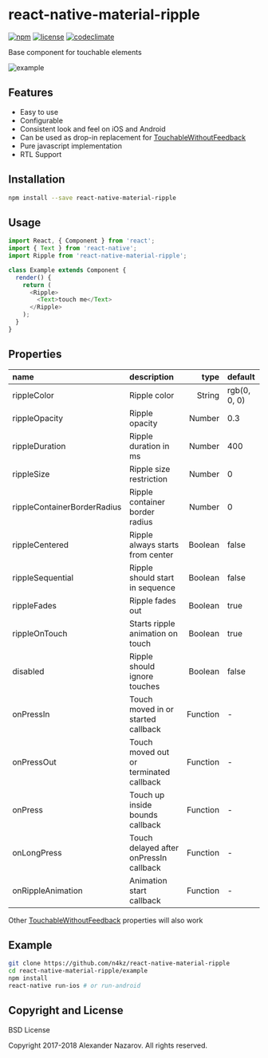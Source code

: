 [npm-badge]: https://img.shields.io/npm/v/react-native-material-ripple.svg?colorB=ff6d00
[npm-url]: https://npmjs.com/package/react-native-material-ripple
[license-badge]: https://img.shields.io/npm/l/react-native-material-ripple.svg?colorB=448aff
[license-url]: https://raw.githubusercontent.com/n4kz/react-native-material-ripple/master/license.txt
[codeclimate-badge]: https://img.shields.io/codeclimate/maintainability/n4kz/react-native-material-ripple.svg
[codeclimate-url]: https://codeclimate.com/github/n4kz/react-native-material-ripple
[example-url]: https://cloud.githubusercontent.com/assets/2055622/24832328/459afaf0-1cb6-11e7-975d-accedb67a716.gif
[touchable]: https://facebook.github.io/react-native/docs/touchablewithoutfeedback.html

# react-native-material-ripple

[![npm][npm-badge]][npm-url]
[![license][license-badge]][license-url]
[![codeclimate][codeclimate-badge]][codeclimate-url]

Base component for touchable elements

![example][example-url]

## Features

* Easy to use
* Configurable
* Consistent look and feel on iOS and Android
* Can be used as drop-in replacement for [TouchableWithoutFeedback][touchable]
* Pure javascript implementation
* RTL Support

## Installation

```bash
npm install --save react-native-material-ripple
```

## Usage

```javascript
import React, { Component } from 'react';
import { Text } from 'react-native';
import Ripple from 'react-native-material-ripple';

class Example extends Component {
  render() {
    return (
      <Ripple>
        <Text>touch me</Text>
      </Ripple>
    );
  }
}
```

## Properties

 name                        | description                            | type     | default
:--------------------------- |:-------------------------------------- | --------:|:------------
 rippleColor                 | Ripple color                           |   String | rgb(0, 0, 0)
 rippleOpacity               | Ripple opacity                         |   Number | 0.3
 rippleDuration              | Ripple duration in ms                  |   Number | 400
 rippleSize                  | Ripple size restriction                |   Number | 0
 rippleContainerBorderRadius | Ripple container border radius         |   Number | 0
 rippleCentered              | Ripple always starts from center       |  Boolean | false
 rippleSequential            | Ripple should start in sequence        |  Boolean | false
 rippleFades                 | Ripple fades out                       |  Boolean | true
 rippleOnTouch               | Starts ripple animation on touch       |  Boolean | true
 disabled                    | Ripple should ignore touches           |  Boolean | false
 onPressIn                   | Touch moved in or started callback     | Function | -
 onPressOut                  | Touch moved out or terminated callback | Function | -
 onPress                     | Touch up inside bounds callback        | Function | -
 onLongPress                 | Touch delayed after onPressIn callback | Function | -
 onRippleAnimation           | Animation start callback               | Function | -

Other [TouchableWithoutFeedback][touchable] properties will also work

## Example

```bash
git clone https://github.com/n4kz/react-native-material-ripple
cd react-native-material-ripple/example
npm install
react-native run-ios # or run-android
```

## Copyright and License

BSD License

Copyright 2017-2018 Alexander Nazarov. All rights reserved.
